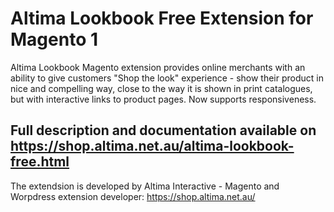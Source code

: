 # Altima Lookbook Free Extension for Magento 1
Altima Lookbook Magento extension provides online merchants with an ability to give customers "Shop the look" experience - show their product in nice and compelling way, close to the way it is shown in print catalogues, but with interactive links to product pages. Now supports responsiveness.

## Full description and documentation available on https://shop.altima.net.au/altima-lookbook-free.html

The extendsion is developed by Altima Interactive - Magento and Worpdress extension developer: https://shop.altima.net.au/
